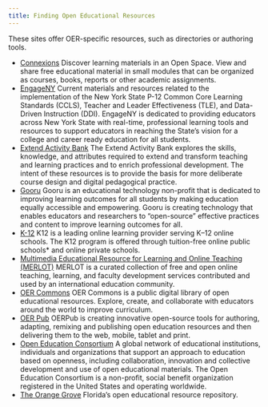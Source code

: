 ```yaml
---
title: Finding Open Educational Resources
---
```


These sites offer OER-specific resources, such as directories or authoring tools.</p>

* [Connexions](https://cnx.org/)
Discover learning materials in an Open Space. View and share free educational material in small modules that can be organized as courses, books, reports or other academic assignments.
* [EngageNY](https://www.engageny.org/)
Current materials and resources related to the implementation of the New York State P-12 Common Core Learning Standards (CCLS), Teacher and Leader Effectiveness (TLE), and Data-Driven Instruction (DDI). EngageNY is dedicated to providing educators across New York State with real-time, professional learning tools and resources to support educators in reaching the State’s vision for a college and career ready education for all students.
* [Extend Activity Bank](https://extend-bank.ecampusontario.ca/)
The Extend Activity Bank explores the skills, knowledge, and attributes required to extend and transform teaching and learning practices and to enrich professional development. The intent of these resources is to provide the basis for more deliberate course design and digital pedagogical practice.
* [Gooru](http://www.gooru.org/)
Gooru is an educational technology non-profit that is dedicated to improving learning outcomes for all students by making education equally accessible and empowering. Gooru is creating technology that enables educators and researchers to “open-source” effective practices and content to improve learning outcomes for all.
* [K-12](http://www.k12.com/)
K12 is a leading online learning provider serving K–12 online schools. The K12 program is offered through tuition-free online public schools* and online private schools.
* [Multimedia Educational Resource for Learning and Online Teaching (MERLOT)](https://www.merlot.org/merlot/index.htm)
MERLOT is a curated collection of free and open online teaching, learning, and faculty development services contributed and used by an international education community.
* [OER Commons](https://www.oercommons.org/)
OER Commons is a public digital library of open educational resources. Explore, create, and collaborate with educators around the world to improve curriculum.
* [OER Pub](https://oerpub.org/)
OERPub is creating innovative open-source tools for authoring, adapting, remixing and publishing open education resources and then delivering them to the web, mobile, tablet and print.
* [Open Education Consortium](http://www.oeconsortium.org/)
A global network of educational institutions, individuals and organizations that support an approach to education based on openness, including collaboration, innovation and collective development and use of open educational materials. The Open Education Consortium is a non-profit, social benefit organization registered in the United States and operating worldwide.
* [The Orange Grove](https://florida.theorangegrove.org/og/home.do)
Florida’s open educational resource repository.
